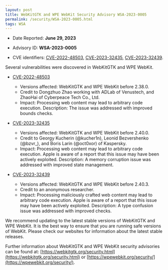 ```yaml
---
layout: post
title: WebKitGTK and WPE WebKit Security Advisory WSA-2023-0005
permalink: /security/WSA-2023-0005.html
tags: WSA
---
```


* Date Reported: **June 29, 2023**

* Advisory ID: **WSA-2023-0005**

* CVE identifiers: [CVE-2022-48503](#CVE-2022-48503), [CVE-2023-32435](#CVE-2023-32435),
  [CVE-2023-32439](#CVE-2023-32439).


Several vulnerabilities were discovered in WebKitGTK and WPE WebKit.

* <a name="CVE-2022-48503" href="https://cve.mitre.org/cgi-bin/cvename.cgi?name=CVE-2022-48503">CVE-2022-48503</a>
  * Versions affected: WebKitGTK and WPE WebKit before 2.38.0.
  * Credit to Dongzhuo Zhao working with ADLab of Venustech, and ZhaoHai
    of Cyberpeace Tech Co., Ltd.
  * Impact: Processing web content may lead to arbitrary code execution.
    Description: The issue was addressed with improved bounds checks.

* <a name="CVE-2023-32435" href="https://cve.mitre.org/cgi-bin/cvename.cgi?name=CVE-2023-32435">CVE-2023-32435</a>
  * Versions affected: WebKitGTK and WPE WebKit before 2.40.0.
  * Credit to Georgy Kucherin (@kucher1n), Leonid Bezvershenko (@bzvr_),
    and Boris Larin (@oct0xor) of Kaspersky.
  * Impact: Processing web content may lead to arbitrary code execution.
    Apple is aware of a report that this issue may have been actively
    exploited. Description: A memory corruption issue was addressed with
    improved state management.

* <a name="CVE-2023-32439" href="https://cve.mitre.org/cgi-bin/cvename.cgi?name=CVE-2023-32439">CVE-2023-32439</a>
  * Versions affected: WebKitGTK and WPE WebKit before 2.40.3.
  * Credit to an anonymous researcher.
  * Impact: Processing maliciously crafted web content may lead to
    arbitrary code execution. Apple is aware of a report that this issue
    may have been actively exploited. Description: A type confusion
    issue was addressed with improved checks.


We recommend updating to the latest stable versions of WebKitGTK and WPE
WebKit. It is the best way to ensure that you are running safe versions
of WebKit. Please check our websites for information about the latest
stable releases.

Further information about WebKitGTK and WPE WebKit security advisories can be found at:
[https://webkitgtk.org/security.html](https://webkitgtk.org/security.html) or [https://wpewebkit.org/security/](https://wpewebkit.org/security/).
